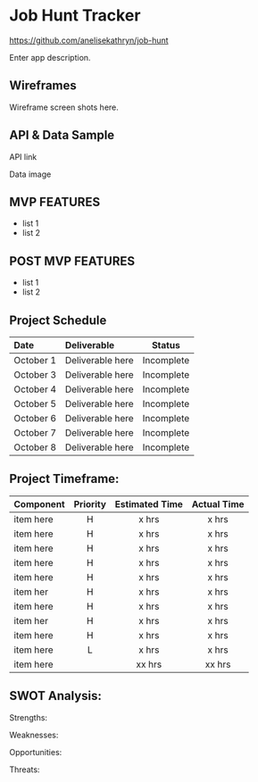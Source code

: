 # Job Hunt Tracker

https://github.com/anelisekathryn/job-hunt

Enter app description.

## Wireframes
Wireframe screen shots here.


## API & Data Sample
API link

Data image

## MVP FEATURES
- list 1
- list 2

## POST MVP FEATURES
- list 1
- list 2

## Project Schedule
| Date           | Deliverable      | Status      |
| :------------- |:-----------------| :----------:|
| October 1    | Deliverable here     | Incomplete      |
| October 3    | Deliverable here     | Incomplete      |
| October 4    | Deliverable here     | Incomplete      |
| October 5    | Deliverable here     | Incomplete      |
| October 6    | Deliverable here     | Incomplete      |
| October 7    | Deliverable here     | Incomplete      |
| October 8    | Deliverable here     | Incomplete      |

## Project Timeframe:
| Component                        | Priority  | Estimated Time  | Actual Time  |
| :------------------------------- |:---------:|:---------------:|:------------:|
| item here                        | H         | x hrs           | x hrs        |
| item here                        | H         | x hrs           | x hrs        |
| item here                        | H         | x hrs           | x hrs        |
| item here                        | H         | x hrs           | x hrs        |
| item here                        | H         | x hrs           | x hrs        |
| item her                         | H         | x hrs           | x hrs        |
| item here                        | H         | x hrs           | x hrs        |
| item her                         | H         | x hrs           | x hrs        |
| item here                        | H         | x hrs           | x hrs        |
| item here                        | L         | x hrs           | x hrs        |
| item here                        |           | xx hrs          | xx hrs       |

## SWOT Analysis:

Strengths:

Weaknesses:

Opportunities:

Threats:

